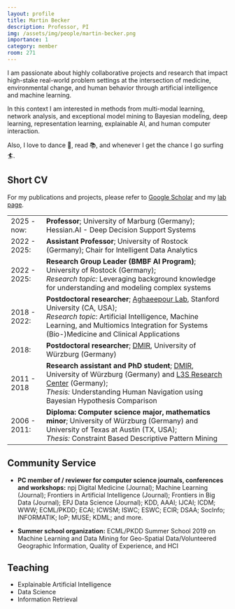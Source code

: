 ```yaml
---
layout: profile
title: Martin Becker
description: Professor, PI
img: /assets/img/people/martin-becker.png
importance: 1
category: member
room: 271
---
```


I am passionate about highly collaborative projects and research that impact high-stake real-world problem settings at the intersection of medicine, environmental change, and human behavior through artificial intelligence and machine learning.

In this context I am interested in methods from multi-modal learning, network analysis, and exceptional model mining to Bayesian modeling, deep learning, representation learning, explainable AI, and human computer interaction.

Also, I love to dance 💃, read 📚, and whenever I get the chance I go surfing 🏄.

<span class="clear"></span>

## Short CV

For my publications and projects, please refer to [Google Scholar](https://scholar.google.com/citations?user=n99pDOAAAAAJ&hl=en) and my [lab page](/).

<table class=cv>
    <tr>
        <td>2025 - now:</td>
        <td><strong>Professor</strong>; University of Marburg (Germany); Hessian.AI - Deep Decision Support Systems</td>
    </tr>
    <tr>
        <td>2022 - 2025:</td>
        <td><strong>Assistant Professor</strong>; University of Rostock (Germany); Chair for Intelligent Data Analytics</td>
    </tr>
    <tr>
    <td>2022 - 2025: </td>
    <td>
        <strong>Research Group Leader (BMBF AI Program)</strong>; University of Rostock (Germany);<br/>
        <em>Research topic:</em> Leveraging background knowledge for understanding and modeling complex systems</td>
    </tr>
    <tr>
        <td>2018 - 2022:</td>
        <td> 
            <strong>Postdoctoral researcher</strong>; <a href="https://nalab.stanford.edu/">Aghaeepour Lab</a>, Stanford University (CA, USA);<br/>
            <em>Research topic</em>: Artificial Intelligence, Machine Learning, and Multiomics Integration for Systems (Bio-)Medicine and Clinical Applications
        </td>
    </tr>
    <tr>
        <td>2018:</td>
        <td><strong>Postdoctoral researcher</strong>; <a href="https://www.informatik.uni-wuerzburg.de/datascience/">DMIR</a>, University of Würzburg (Germany)</td>
    </tr>
    <tr>
        <td>2011 - 2018</td>
        <td>
            <strong>Research assistant and PhD student</strong>; <a href="https://www.informatik.uni-wuerzburg.de/datascience/">DMIR</a>, University of Würzburg (Germany) and <a href="https://l3s.de/">L3S Research Center</a> (Germany);<br/>
            <em>Thesis:</em> Understanding Human Navigation using Bayesian Hypothesis Comparison</td>
    </tr>
    <tr>
        <td>2006 - 2011:</td>
        <td>
            <strong>Diploma: Computer science major, mathematics minor</strong>; University of Würzburg (Germany) and University of Texas at Austin (TX, USA);<br/>
            <em>Thesis:</em> Constraint Based Descriptive Pattern Mining</td>
    </tr>
</table>

## Community Service

* **PC member of / reviewer for computer science journals, conferences and workshops:**
npj Digital Medicine (Journal);
Machine Learning (Journal);
Frontiers in Artificial Intelligence (Journal);
Frontiers in Big Data (Journal);
EPJ Data Science (Journal);
KDD,
AAAI;
IJCAI;
ICDM; <!-- sub -->
WWW; <!-- sub -->
ECML/PKDD;
ECAI;
ICWSM;
ISWC; <!-- sub -->
ESWC;
ECIR;  <!-- sub -->
DSAA;  <!-- sub -->
SocInfo;
INFORMATIK;
IoP;
MUSE;
KDML; and more.

* **Summer school organization:** ECML/PKDD Summer School 2019 on Machine Learning and Data Mining for Geo-Spatial Data/Volunteered Geographic Information, Quality of Experience, and HCI

## Teaching

* Explainable Artificial Intelligence
* Data Science
* Information Retrieval
